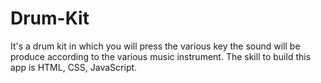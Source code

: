 # Drum-Kit
It's a drum kit in which you will press the various key the sound will be produce according to the various music instrument. The skill to build this app is HTML, CSS, JavaScript.
